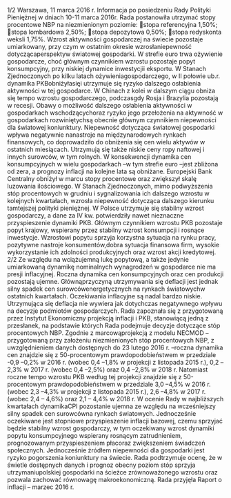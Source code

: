 1/2
Warszawa, 11 marca 2016 r.
Informacja po posiedzeniu Rady Polityki Pieniężnej
w dniach 10-11 marca 2016r.
Rada postanowiła utrzymać stopy procentowe NBP na niezmienionym poziomie:
stopa referencyjna 1,50%;
stopa lombardowa 2,50%;
stopa depozytowa 0,50%;
stopa redyskonta weksli 1,75%.
Wzrost aktywności gospodarczej na świecie pozostaje umiarkowany, przy czym w
ostatnim okresie wzrosłaniepewność dotyczącaperspektyw światowej gospodarki. W
strefie euro trwa ożywienie gospodarcze, choć głównym czynnikiem wzrostu pozostaje
popyt konsumpcyjny, przy niskiej dynamice inwestycjii eksportu. W Stanach
Zjednoczonych po kilku latach ożywieniagospodarczego, w II połowie ub.r. dynamika
PKBobniżyłasięi utrzymuje się ryzyko dalszego osłabienia aktywności w tej
gospodarce. W Chinach z kolei w dalszym ciągu obniża się tempo wzrostu
gospodarczego, podczasgdy Rosja i Brazylia pozostają w recesji. Obawy o możliwość
dalszego osłabienia aktywności w gospodarkach wschodzącychoraz ryzyko jego
przełożenia na aktywność w gospodarkach rozwiniętychsą obecnie głównym
czynnikiem niepewności dla światowej koniunktury.
Niepewność dotycząca światowej gospodarki wpływa negatywnie nanastroje na
międzynarodowych rynkach finansowych, co doprowadziło do obniżenia się cen wielu
aktywów w ostatnich miesiącach. Utrzymują się także niskie ceny ropy naftowej i innych
surowców, w tym rolnych. W konsekwencji dynamika cen konsumpcyjnych w wielu
gospodarkach –w tym strefie euro –jest zbliżona od zera, a prognozy inflacji na kolejne
lata są obniżane.
Europejski Bank Centralny obniżył w marcu stopy procentowe oraz zwiększył skalę
luzowania ilościowego. W Stanach Zjednoczonych, mimo podwyższenia stóp
procentowych w grudniu i sygnalizowania ich dalszego wzrostu w kolejnych
kwartałach, wzrosła niepewność dotycząca dalszego kierunku tamtejszej polityki
pieniężnej.
W Polsce utrzymuje się stabilny wzrost gospodarczy, a dane za IV kw. potwierdziły
nawet nieznaczne przyspieszenie dynamiki PKB. Głównym czynnikiem wzrostu PKB
pozostaje popyt krajowy, wspierany przez stabilny wzrost konsumpcji i rosnące
inwestycje. Wzrostowi popytu sprzyja korzystna sytuacja na rynku pracy, pozytywne
nastroje konsumentów,dobra sytuacja finansowa firm, wysokie wykorzystanie ich
zdolności produkcyjnych oraz wzrost akcji kredytowej.
2/2
Ze względu na wciążujemną lukę popytową, a także jedynie umiarkowaną
dynamikę nominalnych wynagrodzeń w gospodarce nie ma presji inflacyjnej. Roczna
dynamika cen konsumpcyjnych oraz cen produkcji pozostają ujemne. Głównąprzyczyną
utrzymywania się deflacji jest jednak silny spadek cen surowcówenergetycznych na
rynkach światowychw ostatnich kwartałach. Oczekiwania inflacyjne są nadal bardzo
niskie. Utrzymująca się deflacja nie wywiera jak dotychczas negatywnego wpływu na
decyzje podmiotów gospodarczych.
Rada zapoznała się z przygotowaną przez Instytut Ekonomiczny projekcją inflacji i
PKB, stanowiącą jedną z przesłanek, na podstawie których Rada podejmuje decyzje
dotyczące stóp procentowych NBP. Zgodnie z marcowąprojekcją z modelu NECMOD –
przygotowaną przy założeniu niezmienionych stóp procentowych NBP, z
uwzględnieniem danych dostępnych do 23 lutego 2016 r. –roczna dynamika cen
znajdzie się z 50-procentowym prawdopodobieństwem w przedziale -0,9 –0,2%
w 2016 r. (wobec 0,4 –1,8% w projekcji z listopada 2015 r.), 0,2 –2,3% w 2017 r. (wobec
0,4 –2,5%) oraz 0,4 –2,8% w 2018 r. Natomiast roczne tempo wzrostu PKB według tej
projekcji znajdzie się z 50-procentowym prawdopodobieństwem w przedziale 3,0 –4,5%
w 2016 r. (wobec 2,3 –4,3% w projekcji z listopada 2015 r.), 2,6 –4,8% w 2017 r. (wobec
2,4 – 4,6%) oraz 2,1 – 4,4% w 2018 r.
W ocenie Rady w najbliższych kwartałach dynamikaCPI pozostanie ujemna ze
względu na wcześniejszy silny spadek cen surowcówna rynkach światowych.
Jednocześnie oczekiwane jest stopniowe przyspieszenie inflacji bazowej, czemu sprzyjać
będzie stabilny wzrost gospodarczy, w tym oczekiwany wzrost dynamiki popytu
konsumpcyjnego wspierany rosnącym zatrudnieniem, prognozowanym
przyspieszeniem płacoraz zwiększeniem świadczeń społecznych. Jednocześnie źródłem
niepewności dla gospodarki jest ryzyko pogorszenia koniunktury na świecie.
Rada podtrzymuje ocenę, że w świetle dostępnych danych i prognoz obecny poziom
stóp sprzyja utrzymaniupolskiej gospodarki na ścieżce zrównoważonego wzrostu oraz
pozwala zachować równowagę makroekonomiczną.
Rada przyjęła Raport o inflacji – marzec 2016 r.

